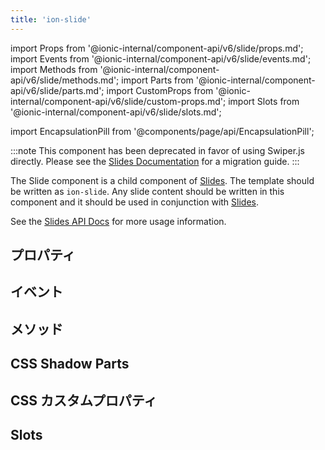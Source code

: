 ```yaml
---
title: 'ion-slide'
---
```


import Props from '@ionic-internal/component-api/v6/slide/props.md';
import Events from '@ionic-internal/component-api/v6/slide/events.md';
import Methods from '@ionic-internal/component-api/v6/slide/methods.md';
import Parts from '@ionic-internal/component-api/v6/slide/parts.md';
import CustomProps from '@ionic-internal/component-api/v6/slide/custom-props.md';
import Slots from '@ionic-internal/component-api/v6/slide/slots.md';

<head>
  <title>ion-slide | Slide API Component for Ionic Framework Apps</title>
  <meta
    name="description"
    content="Slide is a child API component of Slides—written as ion-slide. Any slide content should be written in this component and used in conjunction with Slides."
  />
</head>

import EncapsulationPill from '@components/page/api/EncapsulationPill';

:::note
This component has been deprecated in favor of using Swiper.js directly. Please see the [Slides Documentation](./slides#migration) for a migration guide.
:::

The Slide component is a child component of [Slides](./slides). The template
should be written as `ion-slide`. Any slide content should be written
in this component and it should be used in conjunction with [Slides](./slides).

See the [Slides API Docs](./slides) for more usage information.

## プロパティ

<Props />

## イベント

<Events />

## メソッド

<Methods />

## CSS Shadow Parts

<Parts />

## CSS カスタムプロパティ

<CustomProps />

## Slots

<Slots />
